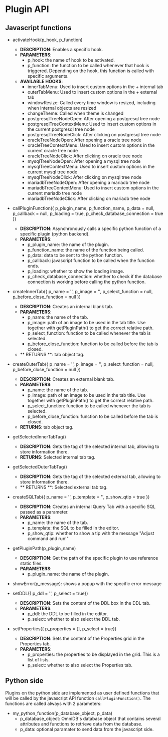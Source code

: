 # Plugin API

## Javascript functions

- activateHook(p_hook, p_function)
  - **DESCRIPTION**: Enables a specific hook.
  - **PARAMETERS**:
    - p_hook: the name of hook to be activated.
    - p_function: the function to be called whenever that hook is triggered. Depending on the hook, this function is called with specific arguments.
  - **AVAILABLE HOOKS**:
    - innerTabMenu: Used to insert custom options in the + internal tab
    - outerTabMenu: Used to insert custom options in the + external tab
    - windowResize: Called every time window is resized, including when internal objects are resized
    - changeTheme: Called when theme is changed
    - postgresqlTreeNodeOpen: After opening a postgresql tree node
    - postgresqlTreeContextMenu: Used to insert custom options in the current postgresql tree node
    - postgresqlTreeNodeClick: After clicking on postgresql tree node
    - oracleTreeNodeOpen: After opening a oracle tree node
    - oracleTreeContextMenu: Used to insert custom options in the current oracle tree node
    - oracleTreeNodeClick: After clicking on oracle tree node
    - mysqlTreeNodeOpen: After opening a mysql tree node
    - mysqlTreeContextMenu: Used to insert custom options in the current mysql tree node
    - mysqlTreeNodeClick: After clicking on mysql tree node
    - mariadbTreeNodeOpen: After opening a mariadb tree node
    - mariadbTreeContextMenu: Used to insert custom options in the current mariadb tree node
    - mariadbTreeNodeClick: After clicking on mariadb tree node

- callPluginFunction({ p_plugin_name, p_function_name, p_data = null, p_callback = null, p_loading = true, p_check_database_connection = true })
  - **DESCRIPTION**: Asynchronously calls a specific python function of a specific plugin (python backend).
  - **PARAMETERS**:
    - p_plugin_name: the name of the plugin.
    - p_function_name: the name of the function being called.
    - p_data: data to be sent to the python function.
    - p_callback: javascript function to be called when the function ends.
    - p_loading: whether to show the loading image.
    - p_check_database_connection: whether to check if the database connection is working before calling the python function.

- createInnerTab({ p_name = '', p_image = '', p_select_function = null, p_before_close_function = null })
  - **DESCRIPTION**: Creates an internal blank tab.
  - **PARAMETERS**:
    - p_name: the name of the tab.
    - p_image: path of an image to be used in the tab title. Use together with getPluginPath() to get the correct relative path.
    - p_select_function: function to be called whenever the tab is selected.
    - p_before_close_function: function to be called before the tab is closed.
  - ** RETURNS **: tab object tag.

- createOuterTab({ p_name = '', p_image = '', p_select_function = null, p_before_close_function = null })
  - **DESCRIPTION**: Creates an external blank tab.
  - **PARAMETERS**:
    - p_name: the name of the tab.
    - p_image: path of an image to be used in the tab title. Use together with getPluginPath() to get the correct relative path.
    - p_select_function: function to be called whenever the tab is selected.
    - p_before_close_function: function to be called before the tab is closed.
  - **RETURNS**: tab object tag.

- getSelectedInnerTabTag()
  - **DESCRIPTION**: Gets the tag of the selected internal tab, allowing to store information there.
  - **RETURNS**: Selected internal tab tag.

- getSelectedOuterTabTag()
  - **DESCRIPTION**: Gets the tag of the selected external tab, allowing to store information there.
  - ** RETURNS **: Selected external tab tag.

- createSQLTab({ p_name = '', p_template = '', p_show_qtip = true })
  - **DESCRIPTION**: Creates an internal Query Tab with a specific SQL passed as a parameter.
  - **PARAMETERS**:
    - p_name: the name of the tab.
    - p_template: the SQL to be filled in the editor.
    - p_show_qtip: whether to show a tip with the message "Adjust command and run!"

- getPluginPath(p_plugin_name)
  - **DESCRIPTION**: Get the path of the specific plugin to use reference static files.
  - **PARAMETERS**:
    - p_plugin_name: the name of the plugin.

- showError(p_message): shows a popup with the specific error message

- setDDL({ p_ddl = '', p_select = true})
  - **DESCRIPTION**: Sets the content of the DDL box in the DDL tab.
  - **PARAMETERS**:
    - p_ddl: the DDL to be filled in the editor.
    - p_select: whether to also select the DDL tab.

- setProperties({ p_properties = [], p_select = true})
  - **DESCRIPTION**: Sets the content of the Properties grid in the Properties tab.
  - **PARAMETERS**:
    - p_properties: the properties to be displayed in the grid. This is a list of lists.
    - p_select: whether to also select the Properties tab.

## Python side

Plugins on the python side are implemented as user defined functions that will be called by
the javascript API function `callPluginFunction()`. The functions are called always
with 2 parameters:

- my_python_function(p_database_object, p_data)
  - p_database_object: OmniDB's database object that contains several attributes
  and functions to retrieve data from the database.
  - p_data: optional paramater to send data from the javascript side.
